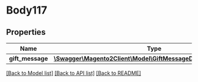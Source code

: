 # Body117

## Properties
Name | Type | Description | Notes
------------ | ------------- | ------------- | -------------
**gift_message** | [**\Swagger\Magento2Client\Model\GiftMessageDataMessageInterface**](GiftMessageDataMessageInterface.md) |  | 

[[Back to Model list]](../README.md#documentation-for-models) [[Back to API list]](../README.md#documentation-for-api-endpoints) [[Back to README]](../README.md)


